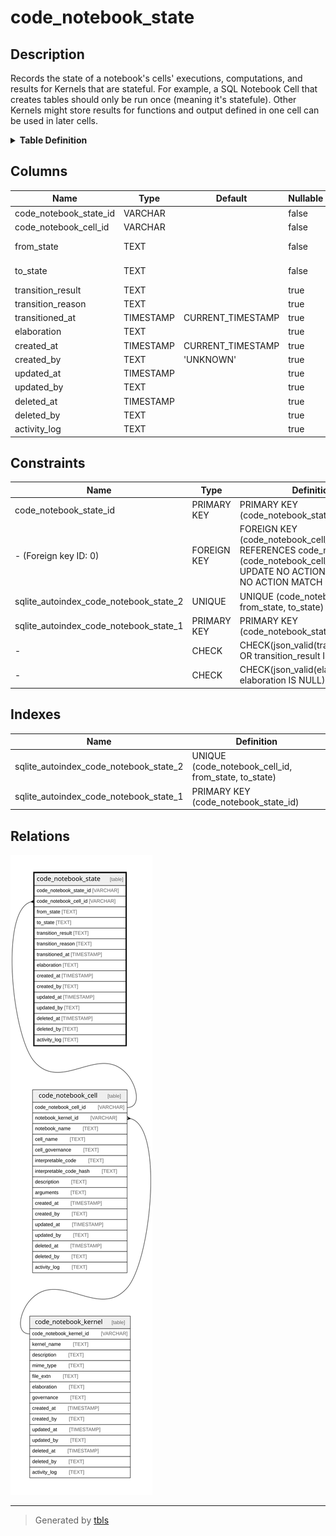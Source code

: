 # code_notebook_state

## Description

Records the state of a notebook's cells' executions, computations, and results for Kernels that are stateful.  For example, a SQL Notebook Cell that creates tables should only be run once (meaning it's statefule).  Other Kernels might store results for functions and output defined in one cell can be used in later cells.

<details>
<summary><strong>Table Definition</strong></summary>

```sql
CREATE TABLE "code_notebook_state" (
    "code_notebook_state_id" VARCHAR PRIMARY KEY NOT NULL,
    "code_notebook_cell_id" VARCHAR NOT NULL,
    "from_state" TEXT NOT NULL,
    "to_state" TEXT NOT NULL,
    "transition_result" TEXT CHECK(json_valid(transition_result) OR transition_result IS NULL),
    "transition_reason" TEXT,
    "transitioned_at" TIMESTAMP DEFAULT CURRENT_TIMESTAMP,
    "elaboration" TEXT CHECK(json_valid(elaboration) OR elaboration IS NULL),
    "created_at" TIMESTAMP DEFAULT CURRENT_TIMESTAMP,
    "created_by" TEXT DEFAULT 'UNKNOWN',
    "updated_at" TIMESTAMP,
    "updated_by" TEXT,
    "deleted_at" TIMESTAMP,
    "deleted_by" TEXT,
    "activity_log" TEXT,
    FOREIGN KEY("code_notebook_cell_id") REFERENCES "code_notebook_cell"("code_notebook_cell_id"),
    UNIQUE("code_notebook_cell_id", "from_state", "to_state")
)
```

</details>

## Columns

| Name                   | Type      | Default           | Nullable | Parents                                     | Comment                                                                   |
| ---------------------- | --------- | ----------------- | -------- | ------------------------------------------- | ------------------------------------------------------------------------- |
| code_notebook_state_id | VARCHAR   |                   | false    |                                             | code_notebook_state primary key                                           |
| code_notebook_cell_id  | VARCHAR   |                   | false    | [code_notebook_cell](code_notebook_cell.md) | code_notebook_cell row this state describes                               |
| from_state             | TEXT      |                   | false    |                                             | the previous state (set to "INITIAL" when it's the first transition)      |
| to_state               | TEXT      |                   | false    |                                             | the current state; if no rows exist it means no state transition occurred |
| transition_result      | TEXT      |                   | true     |                                             | if the result of state change is necessary for future use                 |
| transition_reason      | TEXT      |                   | true     |                                             | short text or code explaining why the transition occurred                 |
| transitioned_at        | TIMESTAMP | CURRENT_TIMESTAMP | true     |                                             | when the transition occurred                                              |
| elaboration            | TEXT      |                   | true     |                                             | any elaboration needed for the state transition                           |
| created_at             | TIMESTAMP | CURRENT_TIMESTAMP | true     |                                             |                                                                           |
| created_by             | TEXT      | 'UNKNOWN'         | true     |                                             |                                                                           |
| updated_at             | TIMESTAMP |                   | true     |                                             |                                                                           |
| updated_by             | TEXT      |                   | true     |                                             |                                                                           |
| deleted_at             | TIMESTAMP |                   | true     |                                             |                                                                           |
| deleted_by             | TEXT      |                   | true     |                                             |                                                                           |
| activity_log           | TEXT      |                   | true     |                                             | {"isSqlDomainZodDescrMeta":true,"isJsonSqlDomain":true}                   |

## Constraints

| Name                                   | Type        | Definition                                                                                                                                   |
| -------------------------------------- | ----------- | -------------------------------------------------------------------------------------------------------------------------------------------- |
| code_notebook_state_id                 | PRIMARY KEY | PRIMARY KEY (code_notebook_state_id)                                                                                                         |
| - (Foreign key ID: 0)                  | FOREIGN KEY | FOREIGN KEY (code_notebook_cell_id) REFERENCES code_notebook_cell (code_notebook_cell_id) ON UPDATE NO ACTION ON DELETE NO ACTION MATCH NONE |
| sqlite_autoindex_code_notebook_state_2 | UNIQUE      | UNIQUE (code_notebook_cell_id, from_state, to_state)                                                                                         |
| sqlite_autoindex_code_notebook_state_1 | PRIMARY KEY | PRIMARY KEY (code_notebook_state_id)                                                                                                         |
| -                                      | CHECK       | CHECK(json_valid(transition_result) OR transition_result IS NULL)                                                                            |
| -                                      | CHECK       | CHECK(json_valid(elaboration) OR elaboration IS NULL)                                                                                        |

## Indexes

| Name                                   | Definition                                           |
| -------------------------------------- | ---------------------------------------------------- |
| sqlite_autoindex_code_notebook_state_2 | UNIQUE (code_notebook_cell_id, from_state, to_state) |
| sqlite_autoindex_code_notebook_state_1 | PRIMARY KEY (code_notebook_state_id)                 |

## Relations

![er](code_notebook_state.svg)

---

> Generated by [tbls](https://github.com/k1LoW/tbls)

